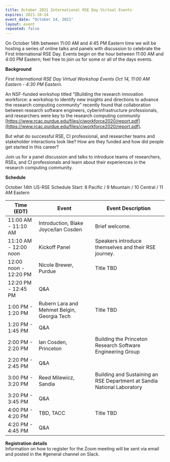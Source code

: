 ```yaml
---
title: October 2021 International RSE Day Virtual Events
expires: 2021-10-14
event_date: "October 14, 2021"
layout: event
repeated: false
---
```


On October 14th between 11:00 AM and 4:45 PM Eastern time we will be hosting a series of online
talks and panels with discussion to celebrate the First International RSE Day. Events 
begin on the hour between 11:00 AM and 4:00 PM Eastern; feel free to join us for some or all
of the days events.

**Background**

_First International RSE Day Virtual Workshop Events Oct 14, 11:00 AM Eastern - 4:30 PM Eastern._

An NSF-funded workshop titled “[Building the research innovation workforce: a workshop
to identify new insights and directions to advance the research computing community” recently found that collaboration between research software engineers, cyberinfrastructure professionals, and researchers were key to the research computing community [https://www.rcac.purdue.edu/files/ciworkforce2020/report.pdf](https://www.rcac.purdue.edu/files/ciworkforce2020/report.pdf). 

But what do successful RSE, CI professional, and researcher teams and stakeholder interactions look like? How are they funded and how did people get started in this career?

Join us for a panel discussion and talks to introduce teams of researchers, RSEs, and CI professionals and learn about their experiences in the research computing community.

**Schedule**

October 14th US-RSE Schedule
Start: 8 Pacific / 9 Mountain / 10 Central / 11 AM Eastern

| Time (EDT)  | Event |  Event Description                         |
| ----        | ------|------------------------------------------- |
| 11:00 AM - 11:10 AM | Introduction, Blake Joyce/Ian Cosden   | Brief welcome.  |
| 11:10 AM - 12:00 noon | Kickoff Panel     | Speakers introduce themselves and their RSE journey. |
| 12:00 noon - 12:20 PM | Nicole Brewer, Purdue     | Title TBD                      |
| 12:20 PM - 12:45 PM | Q&A               |                                |
| 1:00 PM - 1:20 PM | Rubern Lara and Mehmet Belgin, Georgia Tech     | Title TBD                     |
| 1:20 PM - 1:45 PM | Q&A               |                                |
| 2:00 PM - 2:20 PM | Ian Cosden, Princeton     | Building the Princeton Research Software Engineering Group                      |
| 2:20 PM - 2:45 PM | Q&A               |                                |
| 3:00 PM - 3:20 PM | Reed Milewicz, Sandia      | Building and Sustaining an RSE Department at Sandia National Laboratory                      |
| 3:20 PM - 3:45 PM | Q&A               |                                |
| 4:00 PM - 4:20 PM | TBD, TACC     | Title TBD                      |
| 4:20 PM - 4:45 PM | Q&A               |                                |


**Registration details**  
Information on how to register for the Zoom meeting will be sent via email and posted in the #general channel on Slack.
